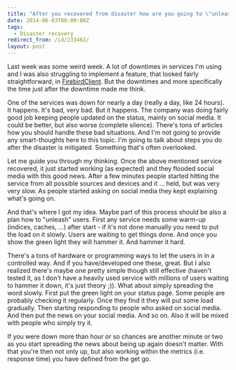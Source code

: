 ```yaml
---
title: "After you recovered from disaster how are you going to \"unleash\" your users?"
date: 2014-06-03T06:09:00Z
tags:
  - Disaster recovery
redirect_from: /id/233461/
layout: post
---
```

Last week was some weird week. A lot of downtimes in services I'm using and I was also struggling to implement a feature, that looked fairly straightforward, in [FirebirdClient][1]. But the downtimes and more specifically the time just after the downtime made me think.

One of the services was down for nearly a day (really a day, like 24 hours). It happens. It's bad, very bad. But it happens. The company was doing fairly good job keeping people updated on the status, mainly on social media. It could be better, but also worse (complete silence). There's tons of articles how you should handle these bad situations. And I'm not going to provide any smart-thoughts here to this topic. I'm going to talk about steps you do after the disaster is mitigated. Something that's often overlooked.

<!-- excerpt -->

Let me guide you through my thinking. Once the above mentioned service recovered, it just started working (as expected) and they flooded social media with this good news. After a few minutes people started hitting the service from all possible sources and devices and it ... held, but was very very slow. As people started asking on social media they kept explaining what's going on.

And that's where I got my idea. Maybe part of this process should be also a plan how to "unleash" users. First any service needs some warm-up (indices, caches, ...) after start - if it's not done manually you need to put the load on it slowly. Users are waiting to get things done. And once you show the green light they will hammer it. And hammer it hard.

There's a tons of hardware or programming ways to let the users in in a controlled way. And if you have/developed one these, great. But I also realized there's maybe one pretty simple though still effective (haven't tested it, as I don't have a heavily used service with millions of users waiting to hammer it down, it's just theory ;)). What about simply spreading the word slowly. First put the green light on your status page. Some people are probably checking it regularly. Once they find it they will put some load gradually. Then starting responding to people who asked on social media. And then put the news on your social media. And so on. Also it will be mixed with people who simply try it.

If you were down more than hour or so chances are another minute or two as you start spreading the news about being up again doesn't matter. With that you're then not only up, but also working within the metrics (i.e. response time) you have defined from the get go.

[1]: http://www.firebirdsql.org/en/net-provider/